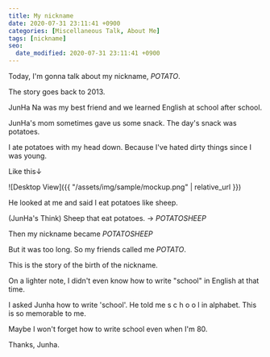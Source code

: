 ```yaml
---
title: My nickname
date: 2020-07-31 23:11:41 +0900
categories: [Miscellaneous Talk, About Me]
tags: [nickname]
seo:
  date_modified: 2020-07-31 23:11:41 +0900
---
```


Today, I'm gonna talk about my nickname, *POTATO*.

The story goes back to 2013.

JunHa Na was my best friend and we learned English at school after school.

JunHa's mom sometimes gave us some snack. The day's snack was potatoes.

I ate potatoes with my head down. Because I've hated dirty things since I was young.

Like this↓

![Desktop View]({{ "/assets/img/sample/mockup.png" | relative_url }})

He looked at me and said I eat potatoes like sheep. 

(JunHa's Think) Sheep that eat potatoes. -> *POTATOSHEEP*

Then my nickname became *POTATOSHEEP*

But it was too long. So my friends called me *POTATO*.

This is the story of the birth of the nickname.

On a lighter note, I didn't even know how to write "school" in English at that time.

I asked Junha how to write 'school'. He told me s c h o o l in alphabet. This is so memorable to me.

Maybe I won't forget how to write school even when I'm 80.

Thanks, Junha.

